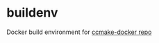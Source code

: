 # buildenv
Docker build environment for [ccmake-docker repo](https://github.com/laurelmcintyre/ccmake-docker)
